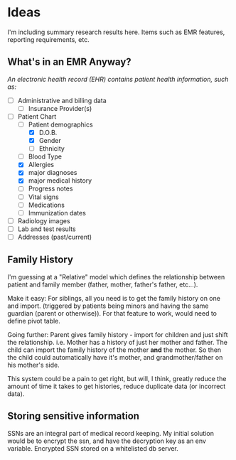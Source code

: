 # Ideas

I'm including summary research results here. Items such as EMR features, reporting requirements, etc.

## What's in an EMR Anyway?

*An electronic health record (EHR) contains patient health information, such as:*

- [ ] Administrative and billing data
    - [ ] Insurance Provider(s)
- [ ] Patient Chart
    - [ ] Patient demographics
        - [x] D.O.B.
        - [x] Gender
        - [ ] Ethnicity
    - [ ] Blood Type
    - [x] Allergies
    - [x] major diagnoses
    - [x] major medical history
    - [ ] Progress notes
    - [ ] Vital signs
    - [ ] Medications
    - [ ] Immunization dates
- [ ] Radiology images
- [ ] Lab and test results
- [ ] Addresses (past/current)

## Family History

I'm guessing at a "Relative" model which defines the relationship between patient and family member (father, mother, father's father, etc...).

Make it easy: For siblings, all you need is to get the family history on one and import. (triggered by patients being minors and having the same guardian (parent or otherwise)). For that feature to work, would need to define pivot table.

Going further: Parent gives family history - import for children and just shift the relationship. i.e. Mother has a history of just her mother and father. The child can import the family history of the mother **and** the mother. So then the child could automatically have it's mother, and grandmother/father on his mother's side. 

This system could be a pain to get right, but will, I think, greatly reduce the amount of time it takes to get histories, reduce duplicate data (or incorrect data). 

## Storing sensitive information

SSNs are an integral part of medical record keeping. My initial solution would be to encrypt the ssn, and have the decryption key as an env variable. Encrypted SSN stored on a whitelisted db server.

